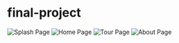 # final-project

![Splash Page](https://user-images.githubusercontent.com/35348791/40133292-296753d0-58f4-11e8-8b3e-675945edcc97.png)
![Home Page](https://user-images.githubusercontent.com/34799149/39965275-b837bd22-564a-11e8-9513-5d262a3b02e6.png)
![Tour Page](https://user-images.githubusercontent.com/35348791/40133385-68a2fab8-58f4-11e8-8bb4-fa8082cb28cf.png)
![About Page](https://user-images.githubusercontent.com/35348791/40133405-7c22f430-58f4-11e8-8047-71df12437fa0.png)
